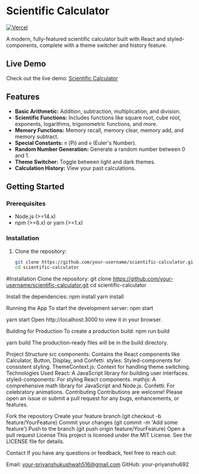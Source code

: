 # Scientific Calculator

[![Vercel](https://vercelbadge.vercel.app/api/scientific-calculator-sage)](https://scientific-calculator-sage.vercel.app/)

A modern, fully-featured scientific calculator built with React and styled-components, complete with a theme switcher and history feature.

## Live Demo

Check out the live demo: [Scientific Calculator](https://scientific-calculator-sage.vercel.app/)

## Features

- **Basic Arithmetic:** Addition, subtraction, multiplication, and division.
- **Scientific Functions:** Includes functions like square root, cube root, exponents, logarithms, trigonometric functions, and more.
- **Memory Functions:** Memory recall, memory clear, memory add, and memory subtract.
- **Special Constants:** `π` (Pi) and `e` (Euler's Number).
- **Random Number Generation:** Generate a random number between 0 and 1.
- **Theme Switcher:** Toggle between light and dark themes.
- **Calculation History:** View your past calculations.

## Getting Started

### Prerequisites

- Node.js (>=14.x)
- npm (>=6.x) or yarn (>=1.x)

### Installation

1. Clone the repository:

   ```bash
   git clone https://github.com/your-username/scientific-calculator.git
   cd scientific-calculator

#Installation
Clone the repository:
git clone https://github.com/your-username/scientific-calculator.git
cd scientific-calculator

Install the dependencies:
npm install
yarn install

Running the App
To start the development server:
npm start

yarn start
Open http://localhost:3000 to view it in your browser.

Building for Production
To create a production build:
npm run build

yarn build
The production-ready files will be in the build directory.

Project Structure
src
components: Contains the React components like Calculator, Button, Display, and Confetti.
styles: Styled-components for consistent styling.
ThemeContext.js: Context for handling theme switching.
Technologies Used
React: A JavaScript library for building user interfaces.
styled-components: For styling React components.
mathjs: A comprehensive math library for JavaScript and Node.js.
Confetti: For celebratory animations.
Contributing
Contributions are welcome! Please open an issue or submit a pull request for any bugs, enhancements, or features.

Fork the repository
Create your feature branch (git checkout -b feature/YourFeature)
Commit your changes (git commit -m 'Add some feature')
Push to the branch (git push origin feature/YourFeature)
Open a pull request
License
This project is licensed under the MIT License. See the LICENSE file for details.

Contact
If you have any questions or feedback, feel free to reach out:

Email: your-priyanshukushwah516@gmail.com
GitHub: your-priyanshu692
